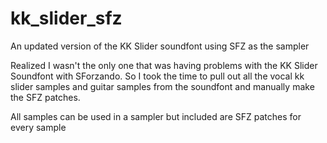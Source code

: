 # kk_slider_sfz
An updated version of the KK Slider soundfont using SFZ as the sampler

Realized I wasn't the only one that was having problems with the KK Slider Soundfont with  SForzando. So I took the time to pull out all the vocal kk slider samples and guitar samples from the soundfont and manually make the SFZ patches. 

All samples can be used in a sampler but included are SFZ patches for every sample
